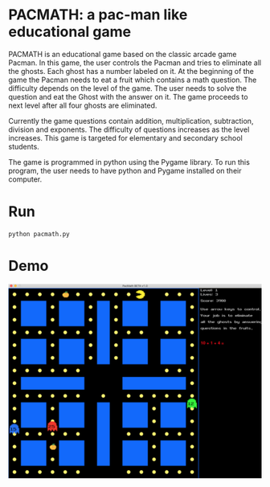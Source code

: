 # PACMATH: a pac-man like educational game

PACMATH is an educational game based on the classic arcade game Pacman. In this game, the user controls the Pacman and tries to eliminate all the ghosts. Each ghost has a number labeled on it. At the beginning of the game the Pacman needs to eat a fruit which contains a math question. The difficulty depends on the level of the game. The user needs to solve the question and eat the Ghost with the answer on it. The game proceeds to next level after all four ghosts are eliminated.

Currently the game questions contain addition, multiplication, subtraction, division and exponents. The difficulty of questions increases as the level increases. This game is targeted for elementary and secondary school students.

The game is programmed in python using the Pygame library. To run this program, the user needs to have python and Pygame installed on their computer.

# Run

```shell
python pacmath.py
```

# Demo

![Demo](https://github.com/js8544/PacMath/raw/master/illu1.png)



